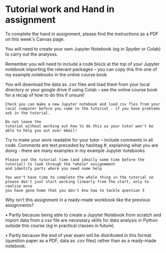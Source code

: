# Tutorial work and Hand in assignment

To complete the hand in assignment, please find the instructions as a
PDF on this week's Canvas page.

You will need to create your own Jupyter Notebook (eg in Spyder or Colab) to carry out the analyses. 

Remember you will need to include a code block at the top of your Jupyter notebook importing the relevant packages – you can copy this frm one of my example notebooks in the online course book

You will download the data as .csv files and load them from your local directory or your google drive if using Colab – see the online course book for a recap of how to do this if unsure!

```{warning}
Check you can make a new Jupyter notebook and load csv fles from your
local computer before you come to the tutorial - if you have problems
ask in the tutorial.

Do not leave the
tutorial without working out how to do this as your tutor won't be
able to help you out over email!
```

Try to make your work readable for your tutor – include comments in all code. 
Comments are text preceded by hashtag #, explaining what you are
doing - there are many examples in my example Jupyter notebooks

```{warning}
Please use the tutorial time (and ideally some time before the
tutorial) to look through the *whole* assignmment
and identify parts where you need some help

You won't have time to complete the whole thing in the tutorial so
please don't just start working linearly from the start, only to realise once
you have gone home that you don't kno how to tackle question 3
```


Why isn’t this assignment in a ready-made workbook like the previous assignments?

•	Partly because being able to create a Jupyter Notebook from scratch and import data from a csv file are necessary skills for data analysis in Python outside this course (eg in practical classes in future).

•	Partly because the end of year exam will be distributed in this format (question paper as a PDF, data as .csv files) rather than as a ready-made notebook.

